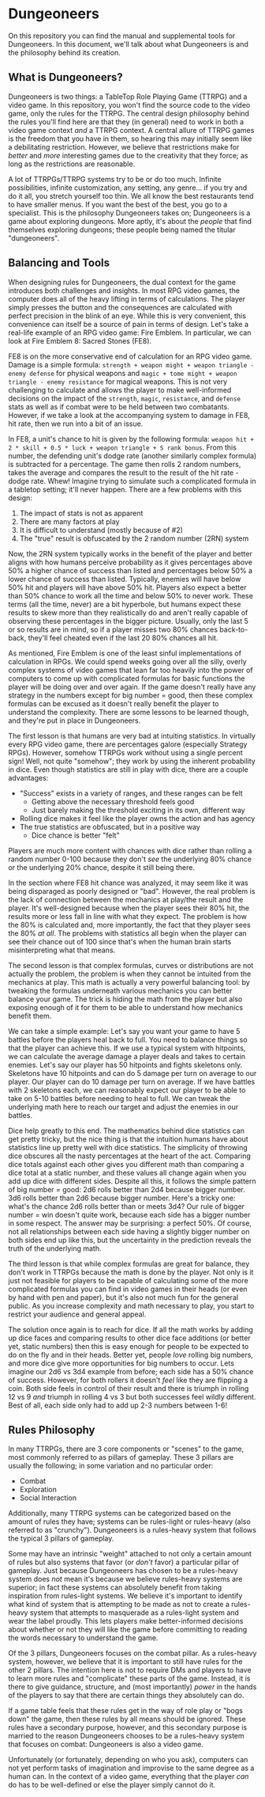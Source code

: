 # Dungeoneers

On this repository you can find the manual and supplemental tools for Dungeoneers. In this document, we'll talk about what Dungeoneers is and the philosophy behind its creation.

## What is Dungeoneers?

Dungeoneers is two things: a TableTop Role Playing Game (TTRPG) and a video game. In this repository, you won't find the source code to the video game, only the rules for the TTRPG. The central design philosophy behind the rules you'll find here are that they (in general) need to work in both a video game context _and_ a TTRPG context. A central allure of TTRPG games is the freedom that you have in them, so hearing this may initially seem like a debilitating restriction. However, we believe that restrictions make for _better_ and _more_ interesting games due to the creativity that they force; as long as the restrictions are reasonable.

A lot of TTRPGs/TTRPG systems try to be or do too much. Infinite possibilities, infinite customization, any setting, any genre... if you try and do it all, you stretch yourself too thin. We all know the best restaurants tend to have smaller menus. If you want the best of the best, you go to a specialist. This is the philosophy Dungeoneers takes on; Dungeoneers is a game about exploring dungeons. More aptly, it's about the _people_ that find themselves exploring dungeons; these people being named the titular "dungeoneers".

## Balancing and Tools

When designing rules for Dungeoneers, the dual context for the game introduces both challenges and insights. In most RPG video games, the computer does all of the heavy lifting in terms of calculations. The player simply presses the button and the consequences are calculated with perfect precision in the blink of an eye. While this is very convenient, this convenience can itself be a source of pain in terms of design. Let's take a real-life example of an RPG video game: Fire Emblem. In particular, we can look at Fire Emblem 8: Sacred Stones (FE8).

FE8 is on the more conservative end of calculation for an RPG video game. Damage is a simple formula: `strength + weapon might + weapon triangle - enemy defense` for physical weapons and `magic + tome might + weapon triangle - enemy resistance` for magical weapons. This is not very challenging to calculate and allows the player to make well-informed decisions on the impact of the `strength`, `magic`, `resistance`, and `defense` stats as well as if combat were to be held between two combatants. However, if we take a look at the accompanying system to damage in FE8, hit rate, then we run into a bit of an issue.

In FE8, a unit's chance to hit is given by the following formula: `weapon hit + 2 * skill + 0.5 * luck + weapon triangle + S rank bonus`. From this number, the defending unit's dodge rate (another similarly complex formula) is subtracted for a percentage. The game then rolls 2 random numbers, takes the average and compares the result to the result of the hit rate - dodge rate. Whew! Imagine trying to simulate such a complicated formula in a tabletop setting; it'll never happen. There are a few problems with this design:

1. The impact of stats is not as apparent
2. There are many factors at play
3. It is difficult to understand (mostly because of #2)
4. The "true" result is obfuscated by the 2 random number (2RN) system

Now, the 2RN system typically works in the benefit of the player and better aligns with how humans perceive probability as it gives percentages above 50% a higher chance of success than listed and percentages below 50% a lower chance of success than listed. Typically, enemies will have below 50% hit and players will have above 50% hit. Players also expect a better than 50% chance to work all the time and below 50% to never work. These terms (all the time, never) are a bit hyperbole, but humans expect these results to skew more than they realistically do and aren't really capable of observing these percentages in the bigger picture. Usually, only the last 5 or so results are in mind, so if a player misses two 80% chances back-to-back, they'll feel cheated even if the last 20 80% chances all hit.

As mentioned, Fire Emblem is one of the least sinful implementations of calculation in RPGs. We could spend weeks going over all the silly, overly complex systems of video games that lean far too heavily into the power of computers to come up with complicated formulas for basic functions the player will be doing over and over again. If the game doesn't really have any strategy in the numbers except for big number = good, then these complex formulas can be excused as it doesn't really benefit the player to understand the complexity. There are some lessons to be learned though, and they're put in place in Dungeoneers.

The first lesson is that humans are very bad at intuiting statistics. In virtually every RPG video game, there are percentages galore (especially Strategy RPGs). However, somehow TTRPGs work without using a single percent sign! Well, not quite "somehow"; they work by using the inherent probability in dice. Even though statistics are still in play with dice, there are a couple advantages:

-   "Success" exists in a variety of ranges, and these ranges can be felt
    -   Getting above the necessary threshold feels good
    -   Just barely making the threshold exciting in its own, different way
-   Rolling dice makes it feel like the player owns the action and has agency
-   The true statistics are obfuscated, but in a positive way
    -   Dice chance is better "felt"

Players are much more content with chances with dice rather than rolling a random number 0-100 because they don't _see_ the underlying 80% chance or the underlying 20% chance, despite it still being there.

In the section where FE8 hit chance was analyzed, it may seem like it was being disparaged as poorly designed or "bad". However, the real problem is the lack of connection between the mechanics at play/the result and the player. It's well-designed because when the player sees their 80% hit, the results more or less fall in line with what they expect. The problem is how the 80% is calculated and, more importantly, the fact that they player sees the 80% _at all_. The problems with statistics all begin when the player can see their chance out of 100 since that's when the human brain starts misinterpreting what that means.

The second lesson is that complex formulas, curves or distributions are not actually the problem, the problem is when they cannot be intuited from the mechanics at play. This math is actually a very powerful balancing tool: by tweaking the formulas underneath various mechanics you can better balance your game. The trick is hiding the math from the player but also exposing enough of it for them to be able to understand how mechanics benefit them.

We can take a simple example: Let's say you want your game to have 5 battles before the players heal back to full. You need to balance things so that the player can achieve this. If we use a typical system with hitpoints, we can calculate the average damage a player deals and takes to certain enemies. Let's say our player has 50 hitpoints and fights skeletons only. Skeletons have 10 hitpoints and can do 5 damage per turn on average to our player. Our player can do 10 damage per turn on average. If we have battles with 2 skeletons each, we can reasonably expect our player to be able to take on 5-10 battles before needing to heal to full. We can tweak the underlying math here to reach our target and adjust the enemies in our battles.

Dice help greatly to this end. The mathematics behind dice statistics can get pretty tricky, but the nice thing is that the intuition humans have about statistics line up pretty well with dice statistics. The simplicity of throwing dice obscures all the nasty percentages at the heart of the act. Comparing dice totals against each other gives you different math than comparing a dice total at a static number, and these values all change again when you add up dice with different sides. Despite all this, it follows the simple pattern of big number = good: 2d6 rolls better than 2d4 because bigger number. 3d6 rolls better than 2d6 because bigger number. Here's a tricky one: what's the chance 2d6 rolls better than or meets 3d4? Our rule of bigger number = win doesn't quite work, because each side has a bigger number in some respect. The answer may be surprising: a perfect 50%. Of course, not all relationships between each side having a slightly bigger number on both sides end up like this, but the uncertainty in the prediction reveals the truth of the underlying math.

The third lesson is that while complex formulas are great for balance, they don't work in TTRPGs because the math is done by the player. Not only is it just not feasible for players to be capable of calculating some of the more complicated formulas you can find in video games in their heads (or even by hand with pen and paper), but it's also not much fun for the general public. As you increase complexity and math necessary to play, you start to restrict your audience and general appeal.

The solution once again is to reach for dice. If all the math works by adding up dice faces and comparing results to other dice face additions (or better yet, static numbers) then this is easy enough for people to be expected to do on the fly and in their heads. Better yet, people _love_ rolling big numbers, and more dice give more opportunities for big numbers to occur. Lets imagine our 2d6 vs 3d4 example from before; each side has a 50% chance of success. However, for both rollers it doesn't _feel_ like they are flipping a coin. Both side feels in control of their result and there is triumph in rolling 12 vs 9 _and_ triumph in rolling 4 vs 3 but both successes feel wildly different. Best of all, each side only had to add up 2-3 numbers between 1-6!

## Rules Philosophy

In many TTRPGs, there are 3 core components or "scenes" to the game, most commonly referred to as pillars of gameplay. These 3 pillars are usually the following; in some variation and no particular order:

-   Combat
-   Exploration
-   Social Interaction

Additionally, many TTRPG systems can be categorized based on the amount of rules they have; systems can be rules-light or rules-heavy (also referred to as "crunchy"). Dungeoneers is a rules-heavy system that follows the typical 3 pillars of gameplay.

Some may have an intrinsic "weight" attached to not only a certain amount of rules but also systems that favor (or _don't_ favor) a particular pillar of gameplay. Just because Dungeoneers has chosen to be a rules-heavy system does _not_ mean it's because we believe rules-heavy systems are superior; in fact these systems can absolutely benefit from taking inspiration from rules-light systems. We believe it's important to identify what kind of system that is attempting to be made as not to create a rules-heavy system that attempts to masquerade as a rules-light system and wear the label proudly. This lets players make better-informed decisions about whether or not they will like the game before committing to reading the words necessary to understand the game.

Of the 3 pillars, Dungeoneers focuses on the combat pillar. As a rules-heavy system, however, we believe that it is important to still have rules for the other 2 pillars. The intention here is not to require DMs and players to have to learn more rules and "complicate" these parts of the game. Instead, it is there to give guidance, structure, and (most importantly) _power_ in the hands of the players to say that there are certain things they absolutely can do.

If a game table feels that these rules get in the way of role play or "bogs down" the game, then these rules by all means should be ignored. These rules have a secondary purpose, however, and this secondary purpose is married to the reason Dungeoneers chooses to be a rules-heavy system that focuses on combat: Dungeoneers is also a video game.

Unfortunately (or fortunately, depending on who you ask), computers can not yet perform tasks of imagination and improvise to the same degree as a human can. In the context of a video game, everything that the player _can_ do has to be well-defined or else the player simply cannot do it.
